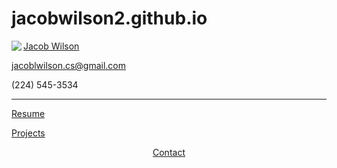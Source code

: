 # jacobwilson2.github.io
<img src="CDMlogo.png" align="left">
<p class="top"><u>Jacob Wilson</u><p>
<p class="mid"><a href="mailto:jacoblwilson.cs@gmail.com">jacoblwilson.cs@gmail.com</a></p>
<p class="bot">(224) 545-3534</p>
<hr>
<p class="body"><a href="resume.html">Resume<a/></p>
<p class="body"><a href="projects.html">Projects</a></p>
<p class="body"><center><a href="contact.html">Contact</a></center></p>
